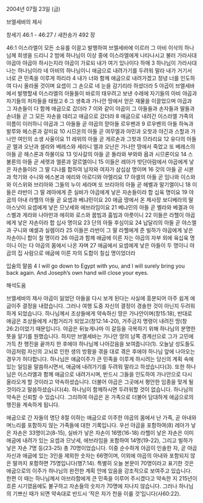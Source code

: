2004년 07월 23일 (금)

브엘세바의 제사



창세기 46:1 - 46:27 / 새찬송가 492 장


46:1 이스라엘이 모든 소유를 이끌고 발행하여 브엘세바에 이르러 그 아비 이삭의 하나님께 희생을 드리니 2 밤에 하나님이 이상 중에 이스라엘에게 나타나시고 불러 가라사대 야곱아 야곱아 하시는지라 야곱이 가로되 내가 여기 있나이다 하매 3 하나님이 가라사대 나는 하나님이라 네 아비의 하나님이니 애굽으로 내려가기를 두려워 말라 내가 거기서 너로 큰 민족을 이루게 하리라 4 내가 너와 함께 애굽으로 내려가겠고 정녕 너를 인도하여 다시 올라올 것이며 요셉이 그 손으로 네 눈을 감기리라 하셨더라 5 야곱이 브엘세바에서 발행할새 이스라엘의 아들들이 바로의 태우려고 보낸 수레에 자기들의 아비 야곱과 자기들의 처자들을 태웠고 6 그 생축과 가나안 땅에서 얻은 재물을 이끌었으며 야곱과 그 자손들이 다 함께 애굽으로 갔더라 7 이와 같이 야곱이 그 아들들과 손자들과 딸들과 손녀들 곧 그 모든 자손을 데리고 애굽으로 갔더라 8 애굽으로 내려간 이스라엘 가족의 이름이 이러하니 야곱과 그 아들들 곧 야곱의 맏아들 르우벤과 9 르우벤의 아들 하녹과 발루와 헤스론과 갈미요 10 시므온의 아들 곧 여무엘과 야민과 오핫과 야긴과 스할과 가나안 여인의 소생 사울이요 11 레위의 아들 곧 게르손과 그핫과 므라리요 12 유다의 아들 곧 엘과 오난과 셀라와 베레스와 세라니 엘과 오난은 가나안 땅에서 죽었고 또 베레스의 아들 곧 헤스론과 하물이요 13 잇사갈의 아들 곧 돌라와 부와와 욥과 시므론이요 14 스불론의 아들 곧 세렛과 엘론과 얄르엘이니 15 이들은 레아가 밧단아람에서 야곱에게 낳은 자손들이라 그 딸 디나를 합하여 남자와 여자가 삼십삼 명이며 16 갓의 아들 곧 시뵨과 학기와 수니와 에스본과 에리와 아로디와 아렐리요 17 아셀의 아들 곧 임나와 이스와와 이스위와 브리아와 그들의 누이 세라며 또 브리아의 아들 곧 헤벨과 말기엘이니 18 이들은 라반이 그 딸 레아에게 준 실바가 야곱에게 낳은 자손들이라 합 십육 명이요 19 야곱의 아내 라헬의 아들 곧 요셉과 베냐민이요 20 애굽 땅에서 온 제사장 보디베라의 딸 아스낫이 요셉에게 낳은 므낫세와 에브라임이요 21 베냐민의 아들 곧 벨라와 베겔과 아스벨과 게라와 나아만과 에히와 로스와 뭅빔과 훔빔과 아릇이니 22 이들은 라헬이 야곱에게 낳은 자손이라 합 십사 명이요 23 단의 아들 후심이요 24 납달리의 아들 곧 야스엘과 구니와 예셀과 실렘이라 25 이들은 라반이 그 딸 라헬에게 준 빌하가 야곱에게 낳은 자손이니 합이 칠 명이라 26 야곱과 함께 애굽에 이른 자는 야곱의 자부 외에 육십육 명이니 이는 다 야곱의 몸에서 나온 자며 27 애굽에서 요셉에게 낳은 아들이 두 명이니 야곱의 집 사람으로 애굽에 이른 자의 도합이 칠십 명이었더라 

입술의 말씀 
4 I will go down to Egypt with you, and I will surely bring you back again. And Joseph’s own hand will close your eyes.

해석도움





브엘세바의 제사 
야곱이 잃었던 아들을 다시 보게 된다는 사실에 흥분되어 아주 쉽게 애굽이주 결정을 내렸습니다. 그러나 여행 도중 자신의 결정이 경솔한 것이 아닌지 두려워하게 되었습니다. 하나님께서 조상들에게 약속하신 땅은 가나안이며(창15:18), 반대로 애굽은 조상들에게 시험거리가 되었고(창12:14-20), 거주금지 명령이 내려진 땅(창26:2)이었기 때문입니다. 야곱은 뒤늦게나마 이 갈등을 극복하기 위해 하나님의 분명한 뜻을 알기를 원했습니다. 하지만 브엘세바는 가나안 땅의 남쪽 경계선으로 그가 고민에 가득 찬 행진을 끝까지 한 후에야 하나님께 나아갔음을 보여줍니다(1). 오늘날 성도들도 야곱처럼 자신의 고뇌로 인한 생의 방황을 겪을 대로 겪은 후에야 하나님 앞에 나아오는 경우가 허다합니다. 하나님은 애굽이주가 큰 민족을 이루게 하시려는 당신의 계획 속에 있는 일임을 말씀하시면서, 애굽에 내려가기를 두려워 말라고 하셨습니다(3). 또한 하나님은 이스라엘과 함께 애굽으로 내려가시며, 반드시 그들을 인도하여 가나안으로 다시 올라오게 할 것이라고 약속하셨습니다. 더불어 야곱은 그곳에서 평안한 임종을 맞게 될 것이라고 말씀하셨습니다(4). 하나님이 함께하시면 두려워할 것이 없습니다. 하나님의 약속은 신뢰할 수 있습니다. 그리하여 야곱은 온 가족으로 더불어 담대하게 애굽으로의 행진을 계속하게 됩니다.  

애굽으로 간 자들의 명단 
8절 이하는 애굽으로 이주한 야곱의 몸에서 난 가족, 곧 아내와 며느리를 포함하지 않는 가족들에 대한 기록입니다. 우선 야곱을 포함하여(8) 레아가 낳은 자손은 33명이고(8-15), 실바가 낳은 자손이 16명(16-18) 라헬이 낳은 자손은 이미 애굽에 내려가 있는 요셉과 므낫세, 에브라임을 포함하여 14명(19-22), 그리고 빌하가 낳은 자손 7명 등(23-25) 총 70명이었습니다. 이중 순수하게 야곱이 인솔한 자, 곧 야곱 자신과 애굽에 있는 3인을 제외한 숫자는 66명이며, 이외에 야곱의 아내와 포함되지 않은 딸까지 포함하면 75명입니다(행7:14). 특별히 오늘 본문이 70명이라고  표기한 것은 애굽으로의 이주가 하나님의 완전한 계획 안에 있음을 강조적으로 보여주고 있습니다. 한편 이 때는 하나님께서 아브라함에게 큰 민족을 이루어 주시겠다고 약속한 지 215년이 흐른 시기였음에도 불구하고 자손들의 숫자가 70명에 지나지 않습니다. 그러나 하나님의 기쁘신 때가 되면 약속대로 반드시 ‘작은 자가 천을 이룰 것’입니다(사60:22).